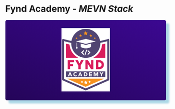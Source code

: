 


# Fynd Academy - _MEVN Stack_




<center>

<div style="
 padding:25px 0 25px 0 ;
    background: linear-gradient(25deg, #000000, #5d0ce4);
    background-size: 400% 400%;
    color:#fff;
    border-radius:5px;
    box-shadow: 10px 10px 5px lightblue;">
<img src="./assets/6037ed523cde7f1958341705_logo-removebg-preview.png" height="200"/>

</center>
</div>